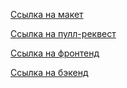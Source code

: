 [Ссылка на макет](https://disk.yandex.ru/d/G8xiequRIbe6Hg)

[Ссылка на пулл-реквест](https://github.com/prettypolyana/movies-explorer-frontend/pull/3)

[Ссылка на фронтенд](https://polyana.movies-explorer.nomoredomains.work)

[Ссылка на бэкенд](https://api.pln.movies-explorer.nomoredomains.work)
